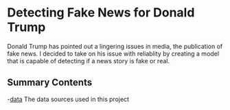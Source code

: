 # Detecting Fake News for Donald Trump
Donald Trump has pointed out a lingering issues in media, the publication of fake news. I decided to take on his issue with reliablity by creating a model that is capable of detecting if a news story is fake or real.

## Summary Contents
-[data](https://github.com/LaurentStar/Cap-Stone/tree/master/data) The data sources used in this project
